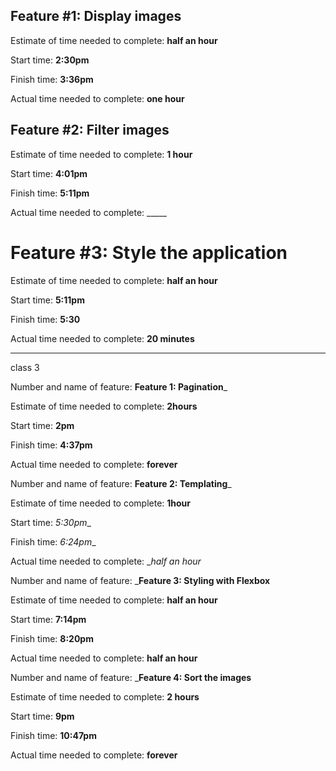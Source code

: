 ## Feature #1: Display images


Estimate of time needed to complete: __half an hour__


Start time: __2:30pm__

Finish time: __3:36pm__

Actual time needed to complete: __one hour__


## Feature #2: Filter images

Estimate of time needed to complete: __1 hour__

Start time: __4:01pm__

Finish time: __5:11pm__

Actual time needed to complete: _____

# Feature #3: Style the application

Estimate of time needed to complete: __half an hour__

Start time: __5:11pm__

Finish time: __5:30__

Actual time needed to complete: __20 minutes__



---------------------------
class 3

Number and name of feature: __Feature 1: Pagination___

Estimate of time needed to complete: __2hours__

Start time: __2pm__

Finish time: __4:37pm__

Actual time needed to complete: __forever__



Number and name of feature: ____Feature 2: Templating_____

Estimate of time needed to complete: __1hour__

Start time: _5:30pm__

Finish time: _6:24pm__

Actual time needed to complete: __half an hour_



Number and name of feature: _______Feature 3: Styling with Flexbox______

Estimate of time needed to complete: __half an hour__

Start time: __7:14pm__

Finish time: __8:20pm__

Actual time needed to complete: __half an hour__



Number and name of feature: _______Feature 4: Sort the images______

Estimate of time needed to complete: __2 hours__

Start time: __9pm__

Finish time: __10:47pm__

Actual time needed to complete: __forever__